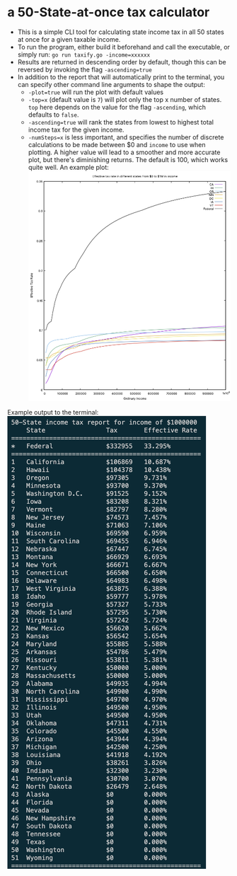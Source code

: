 # a 50-State-at-once tax calculator
* This is a simple CLI tool for calculating state income tax in all 50 states at once for a given taxable income.
* To run the program, either build it beforehand and call the executable, or simply run: `go run taxify.go -income=xxxxxx`
* Results are returned in descending order by default, though this can be reversed by invoking the flag `-ascending=true`
* In addition to the report that will automatically print to the terminal, you can specify other command line arguments to shape the output:
    - `-plot=true` will run the plot with default values
    - `-top=x` (default value is `7`) will plot only the top x number of states. `top` here depends on the value for the flag `-ascending`, which defaults to `false`.
    - `-ascending=true` will rank the states from lowest to highest total income tax for the given income.
    - `-numSteps=x` is less important, and specifies the number of discrete calculations to be made between $0 and `income` to use when plotting. A higher value will lead to a smoother and more accurate plot, but there's diminishing returns. The default is 100, which works quite well.
An example plot:
![Plot of effective tax from $0 to $1M in ordinary income](https://github.com/m12t/taxify/blob/main/plots/plot.png)

Example output to the terminal:
![Terminal output](https://github.com/m12t/taxify/blob/main/plots/example_output.png)